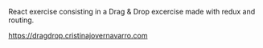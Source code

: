 React exercise consisting in a Drag & Drop excercise made with redux and routing.

https://dragdrop.cristinajovernavarro.com
